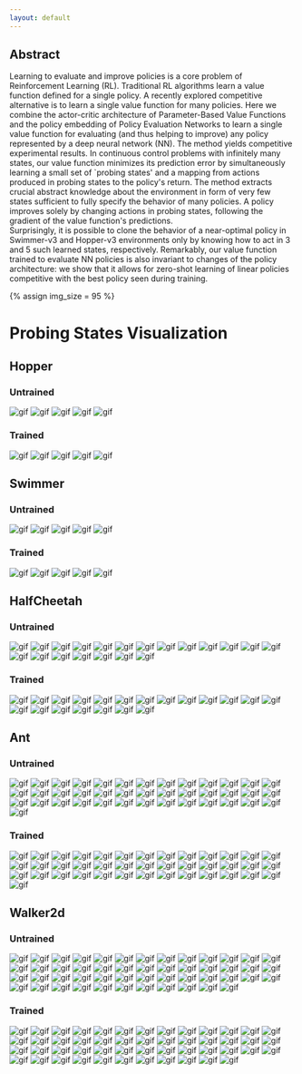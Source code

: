 ```yaml
---
layout: default
---
```


## Abstract

Learning to evaluate and improve policies is a core problem of Reinforcement Learning (RL). 
Traditional RL algorithms learn a value function defined for a single policy. 
A recently explored competitive alternative is to learn a single value function for many policies. 
Here we combine the actor-critic architecture of Parameter-Based Value Functions and the policy embedding of Policy Evaluation Networks to learn a single value function for evaluating (and thus helping to improve) any policy represented by a deep neural network (NN). 
The method yields competitive experimental results. 
In continuous control problems with infinitely many states, our value function minimizes its prediction error by simultaneously learning a small set of  `probing states' and a mapping from actions produced in probing states to the policy's return. 
The method extracts crucial abstract knowledge about the environment in form of very few states sufficient to fully specify the behavior of many policies. 
A policy improves solely by changing actions in probing states, following the gradient of the value function's predictions.  
Surprisingly, it is possible to clone the behavior of a near-optimal policy in Swimmer-v3 and Hopper-v3 environments only by knowing how to act in 3 and 5 such learned states, respectively. 
Remarkably, our value function trained to evaluate NN policies is also invariant to changes of the policy architecture: we show that it allows for zero-shot learning of linear policies competitive with the best policy seen during training. 

{% assign img_size = 95 %}

# Probing States Visualization
## Hopper
### Untrained
<img src="/assets/gifs/Hopper_untrained/videono_act0.gif" width="{{img_size}}" height="{{img_size}}" alt="gif">
<img src="/assets/gifs/Hopper_untrained/videono_act1.gif" width="{{img_size}}" height="{{img_size}}" alt="gif">
<img src="/assets/gifs/Hopper_untrained/videono_act2.gif" width="{{img_size}}" height="{{img_size}}" alt="gif">
<img src="/assets/gifs/Hopper_untrained/videono_act3.gif" width="{{img_size}}" height="{{img_size}}" alt="gif">
<img src="/assets/gifs/Hopper_untrained/videono_act4.gif" width="{{img_size}}" height="{{img_size}}" alt="gif">

### Trained
<img src="/assets/gifs/Hopper_trained/videono_act0.gif" width="{{img_size}}" height="{{img_size}}" alt="gif">
<img src="/assets/gifs/Hopper_trained/videono_act1.gif" width="{{img_size}}" height="{{img_size}}" alt="gif">
<img src="/assets/gifs/Hopper_trained/videono_act2.gif" width="{{img_size}}" height="{{img_size}}" alt="gif">
<img src="/assets/gifs/Hopper_trained/videono_act3.gif" width="{{img_size}}" height="{{img_size}}" alt="gif">
<img src="/assets/gifs/Hopper_trained/videono_act4.gif" width="{{img_size}}" height="{{img_size}}" alt="gif">

## Swimmer
### Untrained
<img src="/assets/gifs/Swimmer_untrained/videono_act0.gif" width="{{img_size}}" height="{{img_size}}" alt="gif">
<img src="/assets/gifs/Swimmer_untrained/videono_act1.gif" width="{{img_size}}" height="{{img_size}}" alt="gif">
<img src="/assets/gifs/Swimmer_untrained/videono_act2.gif" width="{{img_size}}" height="{{img_size}}" alt="gif">
<img src="/assets/gifs/Swimmer_untrained/videono_act3.gif" width="{{img_size}}" height="{{img_size}}" alt="gif">
<img src="/assets/gifs/Swimmer_untrained/videono_act4.gif" width="{{img_size}}" height="{{img_size}}" alt="gif">

### Trained
<img src="/assets/gifs/Swimmer_trained/videono_act0.gif" width="{{img_size}}" height="{{img_size}}" alt="gif">
<img src="/assets/gifs/Swimmer_trained/videono_act1.gif" width="{{img_size}}" height="{{img_size}}" alt="gif">
<img src="/assets/gifs/Swimmer_trained/videono_act2.gif" width="{{img_size}}" height="{{img_size}}" alt="gif">
<img src="/assets/gifs/Swimmer_trained/videono_act3.gif" width="{{img_size}}" height="{{img_size}}" alt="gif">
<img src="/assets/gifs/Swimmer_trained/videono_act4.gif" width="{{img_size}}" height="{{img_size}}" alt="gif">

## HalfCheetah
### Untrained
<img src="/assets/gifs/HC_untrained/videono_act0.gif" width="{{img_size}}" height="{{img_size}}" alt="gif">
<img src="/assets/gifs/HC_untrained/videono_act1.gif" width="{{img_size}}" height="{{img_size}}" alt="gif">
<img src="/assets/gifs/HC_untrained/videono_act2.gif" width="{{img_size}}" height="{{img_size}}" alt="gif">
<img src="/assets/gifs/HC_untrained/videono_act3.gif" width="{{img_size}}" height="{{img_size}}" alt="gif">
<img src="/assets/gifs/HC_untrained/videono_act4.gif" width="{{img_size}}" height="{{img_size}}" alt="gif">
<img src="/assets/gifs/HC_untrained/videono_act5.gif" width="{{img_size}}" height="{{img_size}}" alt="gif">
<img src="/assets/gifs/HC_untrained/videono_act6.gif" width="{{img_size}}" height="{{img_size}}" alt="gif">
<img src="/assets/gifs/HC_untrained/videono_act7.gif" width="{{img_size}}" height="{{img_size}}" alt="gif">
<img src="/assets/gifs/HC_untrained/videono_act8.gif" width="{{img_size}}" height="{{img_size}}" alt="gif">
<img src="/assets/gifs/HC_untrained/videono_act9.gif" width="{{img_size}}" height="{{img_size}}" alt="gif">
<img src="/assets/gifs/HC_untrained/videono_act10.gif" width="{{img_size}}" height="{{img_size}}" alt="gif">
<img src="/assets/gifs/HC_untrained/videono_act11.gif" width="{{img_size}}" height="{{img_size}}" alt="gif">
<img src="/assets/gifs/HC_untrained/videono_act12.gif" width="{{img_size}}" height="{{img_size}}" alt="gif">
<img src="/assets/gifs/HC_untrained/videono_act13.gif" width="{{img_size}}" height="{{img_size}}" alt="gif">
<img src="/assets/gifs/HC_untrained/videono_act14.gif" width="{{img_size}}" height="{{img_size}}" alt="gif">
<img src="/assets/gifs/HC_untrained/videono_act15.gif" width="{{img_size}}" height="{{img_size}}" alt="gif">
<img src="/assets/gifs/HC_untrained/videono_act16.gif" width="{{img_size}}" height="{{img_size}}" alt="gif">
<img src="/assets/gifs/HC_untrained/videono_act17.gif" width="{{img_size}}" height="{{img_size}}" alt="gif">
<img src="/assets/gifs/HC_untrained/videono_act18.gif" width="{{img_size}}" height="{{img_size}}" alt="gif">
<img src="/assets/gifs/HC_untrained/videono_act19.gif" width="{{img_size}}" height="{{img_size}}" alt="gif">

### Trained
<img src="/assets/gifs/HC_trained/videono_act0.gif" width="{{img_size}}" height="{{img_size}}" alt="gif">
<img src="/assets/gifs/HC_trained/videono_act1.gif" width="{{img_size}}" height="{{img_size}}" alt="gif">
<img src="/assets/gifs/HC_trained/videono_act2.gif" width="{{img_size}}" height="{{img_size}}" alt="gif">
<img src="/assets/gifs/HC_trained/videono_act3.gif" width="{{img_size}}" height="{{img_size}}" alt="gif">
<img src="/assets/gifs/HC_trained/videono_act4.gif" width="{{img_size}}" height="{{img_size}}" alt="gif">
<img src="/assets/gifs/HC_trained/videono_act5.gif" width="{{img_size}}" height="{{img_size}}" alt="gif">
<img src="/assets/gifs/HC_trained/videono_act6.gif" width="{{img_size}}" height="{{img_size}}" alt="gif">
<img src="/assets/gifs/HC_trained/videono_act7.gif" width="{{img_size}}" height="{{img_size}}" alt="gif">
<img src="/assets/gifs/HC_trained/videono_act8.gif" width="{{img_size}}" height="{{img_size}}" alt="gif">
<img src="/assets/gifs/HC_trained/videono_act9.gif" width="{{img_size}}" height="{{img_size}}" alt="gif">
<img src="/assets/gifs/HC_trained/videono_act10.gif" width="{{img_size}}" height="{{img_size}}" alt="gif">
<img src="/assets/gifs/HC_trained/videono_act11.gif" width="{{img_size}}" height="{{img_size}}" alt="gif">
<img src="/assets/gifs/HC_trained/videono_act12.gif" width="{{img_size}}" height="{{img_size}}" alt="gif">
<img src="/assets/gifs/HC_trained/videono_act13.gif" width="{{img_size}}" height="{{img_size}}" alt="gif">
<img src="/assets/gifs/HC_trained/videono_act14.gif" width="{{img_size}}" height="{{img_size}}" alt="gif">
<img src="/assets/gifs/HC_trained/videono_act15.gif" width="{{img_size}}" height="{{img_size}}" alt="gif">
<img src="/assets/gifs/HC_trained/videono_act16.gif" width="{{img_size}}" height="{{img_size}}" alt="gif">
<img src="/assets/gifs/HC_trained/videono_act17.gif" width="{{img_size}}" height="{{img_size}}" alt="gif">
<img src="/assets/gifs/HC_trained/videono_act18.gif" width="{{img_size}}" height="{{img_size}}" alt="gif">
<img src="/assets/gifs/HC_trained/videono_act19.gif" width="{{img_size}}" height="{{img_size}}" alt="gif">

## Ant
### Untrained
<img src="/assets/gifs/Ant_untrained/videono_act0.gif" width="{{img_size}}" height="{{img_size}}" alt="gif">
<img src="/assets/gifs/Ant_untrained/videono_act1.gif" width="{{img_size}}" height="{{img_size}}" alt="gif">
<img src="/assets/gifs/Ant_untrained/videono_act2.gif" width="{{img_size}}" height="{{img_size}}" alt="gif">
<img src="/assets/gifs/Ant_untrained/videono_act3.gif" width="{{img_size}}" height="{{img_size}}" alt="gif">
<img src="/assets/gifs/Ant_untrained/videono_act4.gif" width="{{img_size}}" height="{{img_size}}" alt="gif">
<img src="/assets/gifs/Ant_untrained/videono_act5.gif" width="{{img_size}}" height="{{img_size}}" alt="gif">
<img src="/assets/gifs/Ant_untrained/videono_act6.gif" width="{{img_size}}" height="{{img_size}}" alt="gif">
<img src="/assets/gifs/Ant_untrained/videono_act7.gif" width="{{img_size}}" height="{{img_size}}" alt="gif">
<img src="/assets/gifs/Ant_untrained/videono_act8.gif" width="{{img_size}}" height="{{img_size}}" alt="gif">
<img src="/assets/gifs/Ant_untrained/videono_act9.gif" width="{{img_size}}" height="{{img_size}}" alt="gif">
<img src="/assets/gifs/Ant_untrained/videono_act10.gif" width="{{img_size}}" height="{{img_size}}" alt="gif">
<img src="/assets/gifs/Ant_untrained/videono_act11.gif" width="{{img_size}}" height="{{img_size}}" alt="gif">
<img src="/assets/gifs/Ant_untrained/videono_act12.gif" width="{{img_size}}" height="{{img_size}}" alt="gif">
<img src="/assets/gifs/Ant_untrained/videono_act13.gif" width="{{img_size}}" height="{{img_size}}" alt="gif">
<img src="/assets/gifs/Ant_untrained/videono_act14.gif" width="{{img_size}}" height="{{img_size}}" alt="gif">
<img src="/assets/gifs/Ant_untrained/videono_act15.gif" width="{{img_size}}" height="{{img_size}}" alt="gif">
<img src="/assets/gifs/Ant_untrained/videono_act16.gif" width="{{img_size}}" height="{{img_size}}" alt="gif">
<img src="/assets/gifs/Ant_untrained/videono_act17.gif" width="{{img_size}}" height="{{img_size}}" alt="gif">
<img src="/assets/gifs/Ant_untrained/videono_act18.gif" width="{{img_size}}" height="{{img_size}}" alt="gif">
<img src="/assets/gifs/Ant_untrained/videono_act19.gif" width="{{img_size}}" height="{{img_size}}" alt="gif">
<img src="/assets/gifs/Ant_untrained/videono_act20.gif" width="{{img_size}}" height="{{img_size}}" alt="gif">
<img src="/assets/gifs/Ant_untrained/videono_act21.gif" width="{{img_size}}" height="{{img_size}}" alt="gif">
<img src="/assets/gifs/Ant_untrained/videono_act22.gif" width="{{img_size}}" height="{{img_size}}" alt="gif">
<img src="/assets/gifs/Ant_untrained/videono_act23.gif" width="{{img_size}}" height="{{img_size}}" alt="gif">
<img src="/assets/gifs/Ant_untrained/videono_act24.gif" width="{{img_size}}" height="{{img_size}}" alt="gif">
<img src="/assets/gifs/Ant_untrained/videono_act25.gif" width="{{img_size}}" height="{{img_size}}" alt="gif">
<img src="/assets/gifs/Ant_untrained/videono_act26.gif" width="{{img_size}}" height="{{img_size}}" alt="gif">
<img src="/assets/gifs/Ant_untrained/videono_act27.gif" width="{{img_size}}" height="{{img_size}}" alt="gif">
<img src="/assets/gifs/Ant_untrained/videono_act28.gif" width="{{img_size}}" height="{{img_size}}" alt="gif">
<img src="/assets/gifs/Ant_untrained/videono_act29.gif" width="{{img_size}}" height="{{img_size}}" alt="gif">
<img src="/assets/gifs/Ant_untrained/videono_act30.gif" width="{{img_size}}" height="{{img_size}}" alt="gif">
<img src="/assets/gifs/Ant_untrained/videono_act31.gif" width="{{img_size}}" height="{{img_size}}" alt="gif">
<img src="/assets/gifs/Ant_untrained/videono_act32.gif" width="{{img_size}}" height="{{img_size}}" alt="gif">
<img src="/assets/gifs/Ant_untrained/videono_act33.gif" width="{{img_size}}" height="{{img_size}}" alt="gif">
<img src="/assets/gifs/Ant_untrained/videono_act34.gif" width="{{img_size}}" height="{{img_size}}" alt="gif">
<img src="/assets/gifs/Ant_untrained/videono_act35.gif" width="{{img_size}}" height="{{img_size}}" alt="gif">
<img src="/assets/gifs/Ant_untrained/videono_act36.gif" width="{{img_size}}" height="{{img_size}}" alt="gif">
<img src="/assets/gifs/Ant_untrained/videono_act37.gif" width="{{img_size}}" height="{{img_size}}" alt="gif">
<img src="/assets/gifs/Ant_untrained/videono_act38.gif" width="{{img_size}}" height="{{img_size}}" alt="gif">
<img src="/assets/gifs/Ant_untrained/videono_act39.gif" width="{{img_size}}" height="{{img_size}}" alt="gif">

### Trained
<img src="/assets/gifs/Ant_trained/videono_act0.gif" width="{{img_size}}" height="{{img_size}}" alt="gif">
<img src="/assets/gifs/Ant_trained/videono_act1.gif" width="{{img_size}}" height="{{img_size}}" alt="gif">
<img src="/assets/gifs/Ant_trained/videono_act2.gif" width="{{img_size}}" height="{{img_size}}" alt="gif">
<img src="/assets/gifs/Ant_trained/videono_act3.gif" width="{{img_size}}" height="{{img_size}}" alt="gif">
<img src="/assets/gifs/Ant_trained/videono_act4.gif" width="{{img_size}}" height="{{img_size}}" alt="gif">
<img src="/assets/gifs/Ant_trained/videono_act5.gif" width="{{img_size}}" height="{{img_size}}" alt="gif">
<img src="/assets/gifs/Ant_trained/videono_act6.gif" width="{{img_size}}" height="{{img_size}}" alt="gif">
<img src="/assets/gifs/Ant_trained/videono_act7.gif" width="{{img_size}}" height="{{img_size}}" alt="gif">
<img src="/assets/gifs/Ant_trained/videono_act8.gif" width="{{img_size}}" height="{{img_size}}" alt="gif">
<img src="/assets/gifs/Ant_trained/videono_act9.gif" width="{{img_size}}" height="{{img_size}}" alt="gif">
<img src="/assets/gifs/Ant_trained/videono_act10.gif" width="{{img_size}}" height="{{img_size}}" alt="gif">
<img src="/assets/gifs/Ant_trained/videono_act11.gif" width="{{img_size}}" height="{{img_size}}" alt="gif">
<img src="/assets/gifs/Ant_trained/videono_act12.gif" width="{{img_size}}" height="{{img_size}}" alt="gif">
<img src="/assets/gifs/Ant_trained/videono_act13.gif" width="{{img_size}}" height="{{img_size}}" alt="gif">
<img src="/assets/gifs/Ant_trained/videono_act14.gif" width="{{img_size}}" height="{{img_size}}" alt="gif">
<img src="/assets/gifs/Ant_trained/videono_act15.gif" width="{{img_size}}" height="{{img_size}}" alt="gif">
<img src="/assets/gifs/Ant_trained/videono_act16.gif" width="{{img_size}}" height="{{img_size}}" alt="gif">
<img src="/assets/gifs/Ant_trained/videono_act17.gif" width="{{img_size}}" height="{{img_size}}" alt="gif">
<img src="/assets/gifs/Ant_trained/videono_act18.gif" width="{{img_size}}" height="{{img_size}}" alt="gif">
<img src="/assets/gifs/Ant_trained/videono_act19.gif" width="{{img_size}}" height="{{img_size}}" alt="gif">
<img src="/assets/gifs/Ant_trained/videono_act20.gif" width="{{img_size}}" height="{{img_size}}" alt="gif">
<img src="/assets/gifs/Ant_trained/videono_act21.gif" width="{{img_size}}" height="{{img_size}}" alt="gif">
<img src="/assets/gifs/Ant_trained/videono_act22.gif" width="{{img_size}}" height="{{img_size}}" alt="gif">
<img src="/assets/gifs/Ant_trained/videono_act23.gif" width="{{img_size}}" height="{{img_size}}" alt="gif">
<img src="/assets/gifs/Ant_trained/videono_act24.gif" width="{{img_size}}" height="{{img_size}}" alt="gif">
<img src="/assets/gifs/Ant_trained/videono_act25.gif" width="{{img_size}}" height="{{img_size}}" alt="gif">
<img src="/assets/gifs/Ant_trained/videono_act26.gif" width="{{img_size}}" height="{{img_size}}" alt="gif">
<img src="/assets/gifs/Ant_trained/videono_act27.gif" width="{{img_size}}" height="{{img_size}}" alt="gif">
<img src="/assets/gifs/Ant_trained/videono_act28.gif" width="{{img_size}}" height="{{img_size}}" alt="gif">
<img src="/assets/gifs/Ant_trained/videono_act29.gif" width="{{img_size}}" height="{{img_size}}" alt="gif">
<img src="/assets/gifs/Ant_trained/videono_act30.gif" width="{{img_size}}" height="{{img_size}}" alt="gif">
<img src="/assets/gifs/Ant_trained/videono_act31.gif" width="{{img_size}}" height="{{img_size}}" alt="gif">
<img src="/assets/gifs/Ant_trained/videono_act32.gif" width="{{img_size}}" height="{{img_size}}" alt="gif">
<img src="/assets/gifs/Ant_trained/videono_act33.gif" width="{{img_size}}" height="{{img_size}}" alt="gif">
<img src="/assets/gifs/Ant_trained/videono_act34.gif" width="{{img_size}}" height="{{img_size}}" alt="gif">
<img src="/assets/gifs/Ant_trained/videono_act35.gif" width="{{img_size}}" height="{{img_size}}" alt="gif">
<img src="/assets/gifs/Ant_trained/videono_act36.gif" width="{{img_size}}" height="{{img_size}}" alt="gif">
<img src="/assets/gifs/Ant_trained/videono_act37.gif" width="{{img_size}}" height="{{img_size}}" alt="gif">
<img src="/assets/gifs/Ant_trained/videono_act38.gif" width="{{img_size}}" height="{{img_size}}" alt="gif">
<img src="/assets/gifs/Ant_trained/videono_act39.gif" width="{{img_size}}" height="{{img_size}}" alt="gif">

## Walker2d
### Untrained
<img src="/assets/gifs/Walker_untrained/videono_act0.gif" width="{{img_size}}" height="{{img_size}}" alt="gif">
<img src="/assets/gifs/Walker_untrained/videono_act1.gif" width="{{img_size}}" height="{{img_size}}" alt="gif">
<img src="/assets/gifs/Walker_untrained/videono_act2.gif" width="{{img_size}}" height="{{img_size}}" alt="gif">
<img src="/assets/gifs/Walker_untrained/videono_act3.gif" width="{{img_size}}" height="{{img_size}}" alt="gif">
<img src="/assets/gifs/Walker_untrained/videono_act4.gif" width="{{img_size}}" height="{{img_size}}" alt="gif">
<img src="/assets/gifs/Walker_untrained/videono_act5.gif" width="{{img_size}}" height="{{img_size}}" alt="gif">
<img src="/assets/gifs/Walker_untrained/videono_act6.gif" width="{{img_size}}" height="{{img_size}}" alt="gif">
<img src="/assets/gifs/Walker_untrained/videono_act7.gif" width="{{img_size}}" height="{{img_size}}" alt="gif">
<img src="/assets/gifs/Walker_untrained/videono_act8.gif" width="{{img_size}}" height="{{img_size}}" alt="gif">
<img src="/assets/gifs/Walker_untrained/videono_act9.gif" width="{{img_size}}" height="{{img_size}}" alt="gif">
<img src="/assets/gifs/Walker_untrained/videono_act10.gif" width="{{img_size}}" height="{{img_size}}" alt="gif">
<img src="/assets/gifs/Walker_untrained/videono_act11.gif" width="{{img_size}}" height="{{img_size}}" alt="gif">
<img src="/assets/gifs/Walker_untrained/videono_act12.gif" width="{{img_size}}" height="{{img_size}}" alt="gif">
<img src="/assets/gifs/Walker_untrained/videono_act13.gif" width="{{img_size}}" height="{{img_size}}" alt="gif">
<img src="/assets/gifs/Walker_untrained/videono_act14.gif" width="{{img_size}}" height="{{img_size}}" alt="gif">
<img src="/assets/gifs/Walker_untrained/videono_act15.gif" width="{{img_size}}" height="{{img_size}}" alt="gif">
<img src="/assets/gifs/Walker_untrained/videono_act16.gif" width="{{img_size}}" height="{{img_size}}" alt="gif">
<img src="/assets/gifs/Walker_untrained/videono_act17.gif" width="{{img_size}}" height="{{img_size}}" alt="gif">
<img src="/assets/gifs/Walker_untrained/videono_act18.gif" width="{{img_size}}" height="{{img_size}}" alt="gif">
<img src="/assets/gifs/Walker_untrained/videono_act19.gif" width="{{img_size}}" height="{{img_size}}" alt="gif">
<img src="/assets/gifs/Walker_untrained/videono_act20.gif" width="{{img_size}}" height="{{img_size}}" alt="gif">
<img src="/assets/gifs/Walker_untrained/videono_act21.gif" width="{{img_size}}" height="{{img_size}}" alt="gif">
<img src="/assets/gifs/Walker_untrained/videono_act22.gif" width="{{img_size}}" height="{{img_size}}" alt="gif">
<img src="/assets/gifs/Walker_untrained/videono_act23.gif" width="{{img_size}}" height="{{img_size}}" alt="gif">
<img src="/assets/gifs/Walker_untrained/videono_act24.gif" width="{{img_size}}" height="{{img_size}}" alt="gif">
<img src="/assets/gifs/Walker_untrained/videono_act25.gif" width="{{img_size}}" height="{{img_size}}" alt="gif">
<img src="/assets/gifs/Walker_untrained/videono_act26.gif" width="{{img_size}}" height="{{img_size}}" alt="gif">
<img src="/assets/gifs/Walker_untrained/videono_act27.gif" width="{{img_size}}" height="{{img_size}}" alt="gif">
<img src="/assets/gifs/Walker_untrained/videono_act28.gif" width="{{img_size}}" height="{{img_size}}" alt="gif">
<img src="/assets/gifs/Walker_untrained/videono_act29.gif" width="{{img_size}}" height="{{img_size}}" alt="gif">
<img src="/assets/gifs/Walker_untrained/videono_act30.gif" width="{{img_size}}" height="{{img_size}}" alt="gif">
<img src="/assets/gifs/Walker_untrained/videono_act31.gif" width="{{img_size}}" height="{{img_size}}" alt="gif">
<img src="/assets/gifs/Walker_untrained/videono_act32.gif" width="{{img_size}}" height="{{img_size}}" alt="gif">
<img src="/assets/gifs/Walker_untrained/videono_act33.gif" width="{{img_size}}" height="{{img_size}}" alt="gif">
<img src="/assets/gifs/Walker_untrained/videono_act34.gif" width="{{img_size}}" height="{{img_size}}" alt="gif">
<img src="/assets/gifs/Walker_untrained/videono_act35.gif" width="{{img_size}}" height="{{img_size}}" alt="gif">
<img src="/assets/gifs/Walker_untrained/videono_act36.gif" width="{{img_size}}" height="{{img_size}}" alt="gif">
<img src="/assets/gifs/Walker_untrained/videono_act37.gif" width="{{img_size}}" height="{{img_size}}" alt="gif">
<img src="/assets/gifs/Walker_untrained/videono_act38.gif" width="{{img_size}}" height="{{img_size}}" alt="gif">
<img src="/assets/gifs/Walker_untrained/videono_act39.gif" width="{{img_size}}" height="{{img_size}}" alt="gif">
<img src="/assets/gifs/Walker_untrained/videono_act40.gif" width="{{img_size}}" height="{{img_size}}" alt="gif">
<img src="/assets/gifs/Walker_untrained/videono_act41.gif" width="{{img_size}}" height="{{img_size}}" alt="gif">
<img src="/assets/gifs/Walker_untrained/videono_act42.gif" width="{{img_size}}" height="{{img_size}}" alt="gif">
<img src="/assets/gifs/Walker_untrained/videono_act43.gif" width="{{img_size}}" height="{{img_size}}" alt="gif">
<img src="/assets/gifs/Walker_untrained/videono_act44.gif" width="{{img_size}}" height="{{img_size}}" alt="gif">
<img src="/assets/gifs/Walker_untrained/videono_act45.gif" width="{{img_size}}" height="{{img_size}}" alt="gif">
<img src="/assets/gifs/Walker_untrained/videono_act46.gif" width="{{img_size}}" height="{{img_size}}" alt="gif">
<img src="/assets/gifs/Walker_untrained/videono_act47.gif" width="{{img_size}}" height="{{img_size}}" alt="gif">
<img src="/assets/gifs/Walker_untrained/videono_act48.gif" width="{{img_size}}" height="{{img_size}}" alt="gif">
<img src="/assets/gifs/Walker_untrained/videono_act49.gif" width="{{img_size}}" height="{{img_size}}" alt="gif">

### Trained
<img src="/assets/gifs/Walker_trained/videono_act0.gif" width="{{img_size}}" height="{{img_size}}" alt="gif">
<img src="/assets/gifs/Walker_trained/videono_act1.gif" width="{{img_size}}" height="{{img_size}}" alt="gif">
<img src="/assets/gifs/Walker_trained/videono_act2.gif" width="{{img_size}}" height="{{img_size}}" alt="gif">
<img src="/assets/gifs/Walker_trained/videono_act3.gif" width="{{img_size}}" height="{{img_size}}" alt="gif">
<img src="/assets/gifs/Walker_trained/videono_act4.gif" width="{{img_size}}" height="{{img_size}}" alt="gif">
<img src="/assets/gifs/Walker_trained/videono_act5.gif" width="{{img_size}}" height="{{img_size}}" alt="gif">
<img src="/assets/gifs/Walker_trained/videono_act6.gif" width="{{img_size}}" height="{{img_size}}" alt="gif">
<img src="/assets/gifs/Walker_trained/videono_act7.gif" width="{{img_size}}" height="{{img_size}}" alt="gif">
<img src="/assets/gifs/Walker_trained/videono_act8.gif" width="{{img_size}}" height="{{img_size}}" alt="gif">
<img src="/assets/gifs/Walker_trained/videono_act9.gif" width="{{img_size}}" height="{{img_size}}" alt="gif">
<img src="/assets/gifs/Walker_trained/videono_act10.gif" width="{{img_size}}" height="{{img_size}}" alt="gif">
<img src="/assets/gifs/Walker_trained/videono_act11.gif" width="{{img_size}}" height="{{img_size}}" alt="gif">
<img src="/assets/gifs/Walker_trained/videono_act12.gif" width="{{img_size}}" height="{{img_size}}" alt="gif">
<img src="/assets/gifs/Walker_trained/videono_act13.gif" width="{{img_size}}" height="{{img_size}}" alt="gif">
<img src="/assets/gifs/Walker_trained/videono_act14.gif" width="{{img_size}}" height="{{img_size}}" alt="gif">
<img src="/assets/gifs/Walker_trained/videono_act15.gif" width="{{img_size}}" height="{{img_size}}" alt="gif">
<img src="/assets/gifs/Walker_trained/videono_act16.gif" width="{{img_size}}" height="{{img_size}}" alt="gif">
<img src="/assets/gifs/Walker_trained/videono_act17.gif" width="{{img_size}}" height="{{img_size}}" alt="gif">
<img src="/assets/gifs/Walker_trained/videono_act18.gif" width="{{img_size}}" height="{{img_size}}" alt="gif">
<img src="/assets/gifs/Walker_trained/videono_act19.gif" width="{{img_size}}" height="{{img_size}}" alt="gif">
<img src="/assets/gifs/Walker_trained/videono_act20.gif" width="{{img_size}}" height="{{img_size}}" alt="gif">
<img src="/assets/gifs/Walker_trained/videono_act21.gif" width="{{img_size}}" height="{{img_size}}" alt="gif">
<img src="/assets/gifs/Walker_trained/videono_act22.gif" width="{{img_size}}" height="{{img_size}}" alt="gif">
<img src="/assets/gifs/Walker_trained/videono_act23.gif" width="{{img_size}}" height="{{img_size}}" alt="gif">
<img src="/assets/gifs/Walker_trained/videono_act24.gif" width="{{img_size}}" height="{{img_size}}" alt="gif">
<img src="/assets/gifs/Walker_trained/videono_act25.gif" width="{{img_size}}" height="{{img_size}}" alt="gif">
<img src="/assets/gifs/Walker_trained/videono_act26.gif" width="{{img_size}}" height="{{img_size}}" alt="gif">
<img src="/assets/gifs/Walker_trained/videono_act27.gif" width="{{img_size}}" height="{{img_size}}" alt="gif">
<img src="/assets/gifs/Walker_trained/videono_act28.gif" width="{{img_size}}" height="{{img_size}}" alt="gif">
<img src="/assets/gifs/Walker_trained/videono_act29.gif" width="{{img_size}}" height="{{img_size}}" alt="gif">
<img src="/assets/gifs/Walker_trained/videono_act30.gif" width="{{img_size}}" height="{{img_size}}" alt="gif">
<img src="/assets/gifs/Walker_trained/videono_act31.gif" width="{{img_size}}" height="{{img_size}}" alt="gif">
<img src="/assets/gifs/Walker_trained/videono_act32.gif" width="{{img_size}}" height="{{img_size}}" alt="gif">
<img src="/assets/gifs/Walker_trained/videono_act33.gif" width="{{img_size}}" height="{{img_size}}" alt="gif">
<img src="/assets/gifs/Walker_trained/videono_act34.gif" width="{{img_size}}" height="{{img_size}}" alt="gif">
<img src="/assets/gifs/Walker_trained/videono_act35.gif" width="{{img_size}}" height="{{img_size}}" alt="gif">
<img src="/assets/gifs/Walker_trained/videono_act36.gif" width="{{img_size}}" height="{{img_size}}" alt="gif">
<img src="/assets/gifs/Walker_trained/videono_act37.gif" width="{{img_size}}" height="{{img_size}}" alt="gif">
<img src="/assets/gifs/Walker_trained/videono_act38.gif" width="{{img_size}}" height="{{img_size}}" alt="gif">
<img src="/assets/gifs/Walker_trained/videono_act39.gif" width="{{img_size}}" height="{{img_size}}" alt="gif">
<img src="/assets/gifs/Walker_trained/videono_act40.gif" width="{{img_size}}" height="{{img_size}}" alt="gif">
<img src="/assets/gifs/Walker_trained/videono_act41.gif" width="{{img_size}}" height="{{img_size}}" alt="gif">
<img src="/assets/gifs/Walker_trained/videono_act42.gif" width="{{img_size}}" height="{{img_size}}" alt="gif">
<img src="/assets/gifs/Walker_trained/videono_act43.gif" width="{{img_size}}" height="{{img_size}}" alt="gif">
<img src="/assets/gifs/Walker_trained/videono_act44.gif" width="{{img_size}}" height="{{img_size}}" alt="gif">
<img src="/assets/gifs/Walker_trained/videono_act45.gif" width="{{img_size}}" height="{{img_size}}" alt="gif">
<img src="/assets/gifs/Walker_trained/videono_act46.gif" width="{{img_size}}" height="{{img_size}}" alt="gif">
<img src="/assets/gifs/Walker_trained/videono_act47.gif" width="{{img_size}}" height="{{img_size}}" alt="gif">
<img src="/assets/gifs/Walker_trained/videono_act48.gif" width="{{img_size}}" height="{{img_size}}" alt="gif">
<img src="/assets/gifs/Walker_trained/videono_act49.gif" width="{{img_size}}" height="{{img_size}}" alt="gif">



